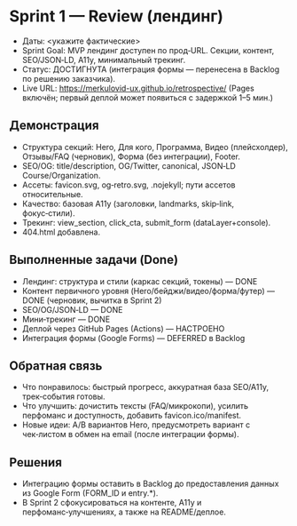 ﻿# Sprint 1 — Review (лендинг)

- Даты: <укажите фактические>
- Sprint Goal: MVP лендинг доступен по прод‑URL. Секции, контент, SEO/JSON‑LD, A11y, минимальный трекинг.
- Статус: ДОСТИГНУТА (интеграция формы — перенесена в Backlog по решению заказчика).
- Live URL: https://merkulovid-ux.github.io/retrospective/ (Pages включён; первый деплой может появиться с задержкой 1–5 мин.)

## Демонстрация
- Структура секций: Hero, Для кого, Программа, Видео (плейсхолдер), Отзывы/FAQ (черновик), Форма (без интеграции), Footer.
- SEO/OG: title/description, OG/Twitter, canonical, JSON‑LD Course/Organization.
- Ассеты: favicon.svg, og‑retro.svg, .nojekyll; пути ассетов относительные.
- Качество: базовая A11y (заголовки, landmarks, skip‑link, фокус‑стили).
- Трекинг: view_section, click_cta, submit_form (dataLayer+console).
- 404.html добавлена.

## Выполненные задачи (Done)
- Лендинг: структура и стили (каркас секций, токены) — DONE
- Контент первичного уровня (Hero/бейджи/видео/форма/футер) — DONE (черновик, вычитка в Sprint 2)
- SEO/OG/JSON‑LD — DONE
- Мини‑трекинг — DONE
- Деплой через GitHub Pages (Actions) — НАСТРОЕНО
- Интеграция формы (Google Forms) — DEFERRED в Backlog

## Обратная связь
- Что понравилось: быстрый прогресс, аккуратная база SEO/A11y, трек‑события готовы.
- Что улучшить: дочистить тексты (FAQ/микрокопи), усилить перфоманс и доступность, добавить favicon.ico/manifest.
- Новые идеи: A/B вариантов Hero, предусмотреть вариант с чек‑листом в обмен на email (после интеграции формы).

## Решения
- Интеграцию формы оставить в Backlog до предоставления данных из Google Form (FORM_ID и entry.*).
- В Sprint 2 сфокусироваться на контенте, A11y и перфоманс‑улучшениях, а также на README/деплое.
